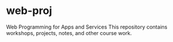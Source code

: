 # web-proj
Web Programming for Apps and Services
This repository contains workshops, projects, notes, and other course work.
